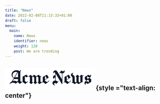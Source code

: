 ```yaml
---
title: "News"
date: 2022-02-08T11:15:33+01:00
draft: false
menu:
  main:
    name: News
    identifier: news
    weight: 120
    post: We are trending
---
```


## ![News](./news.png "News"){style ="text-align: center"}
